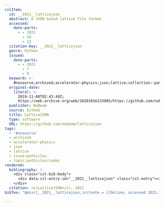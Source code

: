 ```yaml
---
cslItem:
  id: __2021__latticejson
  abstract: A JSON based lattice file format
  accessed:
    date-parts:
      - - 2021
        - 10
        - 13
  citation-key: __2021__latticejson
  genre: Python
  issued:
    date-parts:
      - - 2021
        - 7
        - 9
  keyword: >-
    #nosource;archived;accelerator-physics;json;lattice;collection::pathicles::codes
  original-date:
    literal: >-
      2019-11-08T02:43:49Z;
      https://web.archive.org/web/20201016133905/https://github.com/nobeam/latticejson
  publisher: NoBeam
  source: GitHub
  title: LatticeJSON
  type: software
  URL: https://github.com/nobeam/latticejson
tags:
  - '#nosource'
  - archived
  - accelerator-physics
  - json
  - lattice
  - issue:pathicles
  - topic:pathicles/codes
rendered:
  bibliography: |-
    <div class="csl-bib-body">
      <div data-csl-entry-id="__2021__latticejson" class="csl-entry"><i>LatticeJSON</i> 2021. NoBeam. Available at: https://github.com/nobeam/latticejson (Accessed: October 13, 2021).</div>
    </div>
  citation: <i>LatticeJSON</i>, 2021
bibTex: "@misc{__2021__latticejson,\n\tnote = {[Online; accessed 2021-10-13]},\n\tyear = {2021},\n\tmonth = {jul 9},\n\tpublisher = {NoBeam},\n\ttitle = {LatticeJSON},\n\ttype = {Python},\n}\n\n"

---
```

